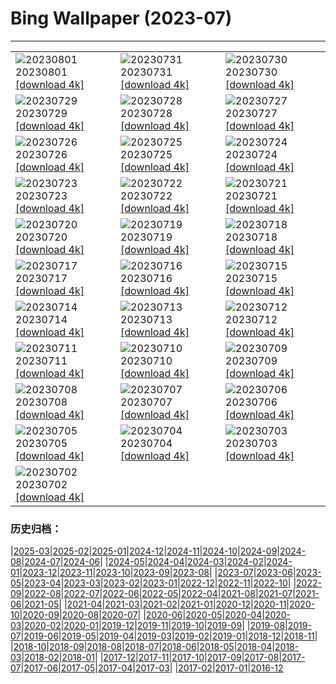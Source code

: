 # Bing Wallpaper (2023-07)
**************

<table><tr><td><img class="wallpaper" src="https://www.bing.com/th?id=OHR.Corse_FR-FR1073041933_1920x1080.jpg" alt="20230801"> 20230801 <a href="https://www.bing.com/th?id=OHR.Corse_FR-FR1073041933_UHD.jpg">[download 4k]</a></td><td><img class="wallpaper" src="https://www.bing.com/th?id=OHR.RockHouse_FR-FR0741762840_1920x1080.jpg" alt="20230731"> 20230731 <a href="https://www.bing.com/th?id=OHR.RockHouse_FR-FR0741762840_UHD.jpg">[download 4k]</a></td><td><img class="wallpaper" src="https://www.bing.com/th?id=OHR.PalouseHills_FR-FR4301002543_1920x1080.jpg" alt="20230730"> 20230730 <a href="https://www.bing.com/th?id=OHR.PalouseHills_FR-FR4301002543_UHD.jpg">[download 4k]</a></td></tr><tr><td><img class="wallpaper" src="https://www.bing.com/th?id=OHR.TigerIndia_FR-FR3985203091_1920x1080.jpg" alt="20230729"> 20230729 <a href="https://www.bing.com/th?id=OHR.TigerIndia_FR-FR3985203091_UHD.jpg">[download 4k]</a></td><td><img class="wallpaper" src="https://www.bing.com/th?id=OHR.SanBlasIslands_FR-FR9472873126_1920x1080.jpg" alt="20230728"> 20230728 <a href="https://www.bing.com/th?id=OHR.SanBlasIslands_FR-FR9472873126_UHD.jpg">[download 4k]</a></td><td><img class="wallpaper" src="https://www.bing.com/th?id=OHR.ParisLouvre_FR-FR5432483778_1920x1080.jpg" alt="20230727"> 20230727 <a href="https://www.bing.com/th?id=OHR.ParisLouvre_FR-FR5432483778_UHD.jpg">[download 4k]</a></td></tr><tr><td><img class="wallpaper" src="https://www.bing.com/th?id=OHR.MangrovePark_FR-FR4639124985_1920x1080.jpg" alt="20230726"> 20230726 <a href="https://www.bing.com/th?id=OHR.MangrovePark_FR-FR4639124985_UHD.jpg">[download 4k]</a></td><td><img class="wallpaper" src="https://www.bing.com/th?id=OHR.LasLagunas_FR-FR3669539536_1920x1080.jpg" alt="20230725"> 20230725 <a href="https://www.bing.com/th?id=OHR.LasLagunas_FR-FR3669539536_UHD.jpg">[download 4k]</a></td><td><img class="wallpaper" src="https://www.bing.com/th?id=OHR.ZebraCousins_FR-FR2999033632_1920x1080.jpg" alt="20230724"> 20230724 <a href="https://www.bing.com/th?id=OHR.ZebraCousins_FR-FR2999033632_UHD.jpg">[download 4k]</a></td></tr><tr><td><img class="wallpaper" src="https://www.bing.com/th?id=OHR.TeaEstate_FR-FR1261818275_1920x1080.jpg" alt="20230723"> 20230723 <a href="https://www.bing.com/th?id=OHR.TeaEstate_FR-FR1261818275_UHD.jpg">[download 4k]</a></td><td><img class="wallpaper" src="https://www.bing.com/th?id=OHR.HammockDay_FR-FR0846527389_1920x1080.jpg" alt="20230722"> 20230722 <a href="https://www.bing.com/th?id=OHR.HammockDay_FR-FR0846527389_UHD.jpg">[download 4k]</a></td><td><img class="wallpaper" src="https://www.bing.com/th?id=OHR.BridgeNorway_FR-FR0244724672_1920x1080.jpg" alt="20230721"> 20230721 <a href="https://www.bing.com/th?id=OHR.BridgeNorway_FR-FR0244724672_UHD.jpg">[download 4k]</a></td></tr><tr><td><img class="wallpaper" src="https://www.bing.com/th?id=OHR.MoonDayArtemis_FR-FR9915827128_1920x1080.jpg" alt="20230720"> 20230720 <a href="https://www.bing.com/th?id=OHR.MoonDayArtemis_FR-FR9915827128_UHD.jpg">[download 4k]</a></td><td><img class="wallpaper" src="https://www.bing.com/th?id=OHR.CrescentLake_FR-FR9533506329_1920x1080.jpg" alt="20230719"> 20230719 <a href="https://www.bing.com/th?id=OHR.CrescentLake_FR-FR9533506329_UHD.jpg">[download 4k]</a></td><td><img class="wallpaper" src="https://www.bing.com/th?id=OHR.BucerosBicornis_FR-FR2890975203_1920x1080.jpg" alt="20230718"> 20230718 <a href="https://www.bing.com/th?id=OHR.BucerosBicornis_FR-FR2890975203_UHD.jpg">[download 4k]</a></td></tr><tr><td><img class="wallpaper" src="https://www.bing.com/th?id=OHR.CavanCastle_FR-FR1987421651_1920x1080.jpg" alt="20230717"> 20230717 <a href="https://www.bing.com/th?id=OHR.CavanCastle_FR-FR1987421651_UHD.jpg">[download 4k]</a></td><td><img class="wallpaper" src="https://www.bing.com/th?id=OHR.BearHoleBrook_FR-FR1214130795_1920x1080.jpg" alt="20230716"> 20230716 <a href="https://www.bing.com/th?id=OHR.BearHoleBrook_FR-FR1214130795_UHD.jpg">[download 4k]</a></td><td><img class="wallpaper" src="https://www.bing.com/th?id=OHR.AvignonPope_FR-FR9286778521_1920x1080.jpg" alt="20230715"> 20230715 <a href="https://www.bing.com/th?id=OHR.AvignonPope_FR-FR9286778521_UHD.jpg">[download 4k]</a></td></tr><tr><td><img class="wallpaper" src="https://www.bing.com/th?id=OHR.BastilleDay_FR-FR9015357595_1920x1080.jpg" alt="20230714"> 20230714 <a href="https://www.bing.com/th?id=OHR.BastilleDay_FR-FR9015357595_UHD.jpg">[download 4k]</a></td><td><img class="wallpaper" src="https://www.bing.com/th?id=OHR.ZhangyeGeopark_FR-FR4605249470_1920x1080.jpg" alt="20230713"> 20230713 <a href="https://www.bing.com/th?id=OHR.ZhangyeGeopark_FR-FR4605249470_UHD.jpg">[download 4k]</a></td><td><img class="wallpaper" src="https://www.bing.com/th?id=OHR.NakupendaBeach_FR-FR4192491040_1920x1080.jpg" alt="20230712"> 20230712 <a href="https://www.bing.com/th?id=OHR.NakupendaBeach_FR-FR4192491040_UHD.jpg">[download 4k]</a></td></tr><tr><td><img class="wallpaper" src="https://www.bing.com/th?id=OHR.WorldPopDay_FR-FR3886647732_1920x1080.jpg" alt="20230711"> 20230711 <a href="https://www.bing.com/th?id=OHR.WorldPopDay_FR-FR3886647732_UHD.jpg">[download 4k]</a></td><td><img class="wallpaper" src="https://www.bing.com/th?id=OHR.SomersetLavender_FR-FR5291650955_1920x1080.jpg" alt="20230710"> 20230710 <a href="https://www.bing.com/th?id=OHR.SomersetLavender_FR-FR5291650955_UHD.jpg">[download 4k]</a></td><td><img class="wallpaper" src="https://www.bing.com/th?id=OHR.MoselleRiver_FR-FR3280555983_1920x1080.jpg" alt="20230709"> 20230709 <a href="https://www.bing.com/th?id=OHR.MoselleRiver_FR-FR3280555983_UHD.jpg">[download 4k]</a></td></tr><tr><td><img class="wallpaper" src="https://www.bing.com/th?id=OHR.Holidays_FR-FR3009549793_1920x1080.jpg" alt="20230708"> 20230708 <a href="https://www.bing.com/th?id=OHR.Holidays_FR-FR3009549793_UHD.jpg">[download 4k]</a></td><td><img class="wallpaper" src="https://www.bing.com/th?id=OHR.CocoaPods_FR-FR2382052379_1920x1080.jpg" alt="20230707"> 20230707 <a href="https://www.bing.com/th?id=OHR.CocoaPods_FR-FR2382052379_UHD.jpg">[download 4k]</a></td><td><img class="wallpaper" src="https://www.bing.com/th?id=OHR.KissingPenguins_FR-FR5209643436_1920x1080.jpg" alt="20230706"> 20230706 <a href="https://www.bing.com/th?id=OHR.KissingPenguins_FR-FR5209643436_UHD.jpg">[download 4k]</a></td></tr><tr><td><img class="wallpaper" src="https://www.bing.com/th?id=OHR.CorfuBeach_FR-FR0913715646_1920x1080.jpg" alt="20230705"> 20230705 <a href="https://www.bing.com/th?id=OHR.CorfuBeach_FR-FR0913715646_UHD.jpg">[download 4k]</a></td><td><img class="wallpaper" src="https://www.bing.com/th?id=OHR.CooperChapel_FR-FR0470140705_1920x1080.jpg" alt="20230704"> 20230704 <a href="https://www.bing.com/th?id=OHR.CooperChapel_FR-FR0470140705_UHD.jpg">[download 4k]</a></td><td><img class="wallpaper" src="https://www.bing.com/th?id=OHR.CoyoteBanff_FR-FR9574974199_1920x1080.jpg" alt="20230703"> 20230703 <a href="https://www.bing.com/th?id=OHR.CoyoteBanff_FR-FR9574974199_UHD.jpg">[download 4k]</a></td></tr><tr><td><img class="wallpaper" src="https://www.bing.com/th?id=OHR.HalfwayBoats_FR-FR9069255217_1920x1080.jpg" alt="20230702"> 20230702 <a href="https://www.bing.com/th?id=OHR.HalfwayBoats_FR-FR9069255217_UHD.jpg">[download 4k]</a></td><td></td><td></td></tr></table>

### 历史归档：

|[2025-03](/../2025-03/2025-03.md)|[2025-02](/../2025-02/2025-02.md)|[2025-01](/../2025-01/2025-01.md)|[2024-12](/../2024-12/2024-12.md)|[2024-11](/../2024-11/2024-11.md)|[2024-10](/../2024-10/2024-10.md)|[2024-09](/../2024-09/2024-09.md)|[2024-08](/../2024-08/2024-08.md)|[2024-07](/../2024-07/2024-07.md)|[2024-06](/../2024-06/2024-06.md)|
|[2024-05](/../2024-05/2024-05.md)|[2024-04](/../2024-04/2024-04.md)|[2024-03](/../2024-03/2024-03.md)|[2024-02](/../2024-02/2024-02.md)|[2024-01](/../2024-01/2024-01.md)|[2023-12](/../2023-12/2023-12.md)|[2023-11](/../2023-11/2023-11.md)|[2023-10](/../2023-10/2023-10.md)|[2023-09](/../2023-09/2023-09.md)|[2023-08](/../2023-08/2023-08.md)|
|[2023-07](/2023-07.md)|[2023-06](/../2023-06/2023-06.md)|[2023-05](/../2023-05/2023-05.md)|[2023-04](/../2023-04/2023-04.md)|[2023-03](/../2023-03/2023-03.md)|[2023-02](/../2023-02/2023-02.md)|[2023-01](/../2023-01/2023-01.md)|[2022-12](/../2022-12/2022-12.md)|[2022-11](/../2022-11/2022-11.md)|[2022-10](/../2022-10/2022-10.md)|
|[2022-09](/../2022-09/2022-09.md)|[2022-08](/../2022-08/2022-08.md)|[2022-07](/../2022-07/2022-07.md)|[2022-06](/../2022-06/2022-06.md)|[2022-05](/../2022-05/2022-05.md)|[2022-04](/../2022-04/2022-04.md)|[2021-08](/../2021-08/2021-08.md)|[2021-07](/../2021-07/2021-07.md)|[2021-06](/../2021-06/2021-06.md)|[2021-05](/../2021-05/2021-05.md)|
|[2021-04](/../2021-04/2021-04.md)|[2021-03](/../2021-03/2021-03.md)|[2021-02](/../2021-02/2021-02.md)|[2021-01](/../2021-01/2021-01.md)|[2020-12](/../2020-12/2020-12.md)|[2020-11](/../2020-11/2020-11.md)|[2020-10](/../2020-10/2020-10.md)|[2020-09](/../2020-09/2020-09.md)|[2020-08](/../2020-08/2020-08.md)|[2020-07](/../2020-07/2020-07.md)|
|[2020-06](/../2020-06/2020-06.md)|[2020-05](/../2020-05/2020-05.md)|[2020-04](/../2020-04/2020-04.md)|[2020-03](/../2020-03/2020-03.md)|[2020-02](/../2020-02/2020-02.md)|[2020-01](/../2020-01/2020-01.md)|[2019-12](/../2019-12/2019-12.md)|[2019-11](/../2019-11/2019-11.md)|[2019-10](/../2019-10/2019-10.md)|[2019-09](/../2019-09/2019-09.md)|
|[2019-08](/../2019-08/2019-08.md)|[2019-07](/../2019-07/2019-07.md)|[2019-06](/../2019-06/2019-06.md)|[2019-05](/../2019-05/2019-05.md)|[2019-04](/../2019-04/2019-04.md)|[2019-03](/../2019-03/2019-03.md)|[2019-02](/../2019-02/2019-02.md)|[2019-01](/../2019-01/2019-01.md)|[2018-12](/../2018-12/2018-12.md)|[2018-11](/../2018-11/2018-11.md)|
|[2018-10](/../2018-10/2018-10.md)|[2018-09](/../2018-09/2018-09.md)|[2018-08](/../2018-08/2018-08.md)|[2018-07](/../2018-07/2018-07.md)|[2018-06](/../2018-06/2018-06.md)|[2018-05](/../2018-05/2018-05.md)|[2018-04](/../2018-04/2018-04.md)|[2018-03](/../2018-03/2018-03.md)|[2018-02](/../2018-02/2018-02.md)|[2018-01](/../2018-01/2018-01.md)|
|[2017-12](/../2017-12/2017-12.md)|[2017-11](/../2017-11/2017-11.md)|[2017-10](/../2017-10/2017-10.md)|[2017-09](/../2017-09/2017-09.md)|[2017-08](/../2017-08/2017-08.md)|[2017-07](/../2017-07/2017-07.md)|[2017-06](/../2017-06/2017-06.md)|[2017-05](/../2017-05/2017-05.md)|[2017-04](/../2017-04/2017-04.md)|[2017-03](/../2017-03/2017-03.md)|
|[2017-02](/../2017-02/2017-02.md)|[2017-01](/../2017-01/2017-01.md)|[2016-12](/../2016-12/2016-12.md)